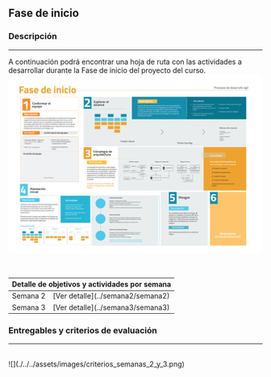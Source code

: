 ## Fase de inicio

### Descripción
---

A continuación podrá encontrar una hoja de ruta con las actividades a desarrollar durante la Fase de inicio del proyecto del curso.
<br>
![](./../../assets/images/fase_inicio.jpg)

<br>

<table class="tg">
  <thead>
    <tr>
      <th colspan="2" class="tg-0lax">Detalle de objetivos y actividades por semana</th>
    </tr>
  </thead>
  <tbody>
    <tr>
      <td class="tg-0pky">Semana 2</td>
      <td class="tg-0pky">[Ver detalle](../semana2/semana2)</td>
    </tr>
    <tr>
      <td class="tg-0pky">Semana 3</td>
      <td class="tg-0pky">[Ver detalle](../semana3/semana3)</td>
    </tr>
  </tbody>
</table>

### Entregables y criterios de evaluación
---
<br>
![](./../../assets/images/criterios_semanas_2_y_3.png)
